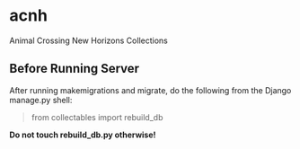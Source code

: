 # acnh
Animal Crossing New Horizons Collections

## Before Running Server

After running makemigrations and migrate, do the following from the Django manage.py shell:

> from collectables import rebuild_db

__Do not touch rebuild_db.py otherwise!__

